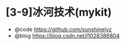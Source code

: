 # [3-9]冰河技术(mykit)

- @code https://github.com/sunshinelyz
- @blog https://blog.csdn.net/l1028386804